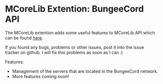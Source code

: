 # MCoreLib Extention: BungeeCord API

The MCoreLib extention adds some useful features to MCoreLib API which can be found <a href="https://github.com/TiSan/mcorelib">here</a>. 

If you found any bugs, problems or other issues, post it into the issue tracker on github. I will fix this problems as soon as I can :)

Features: 
 - Management of the servers that are located in the BungeeCord network.
 - More features coming soon!
